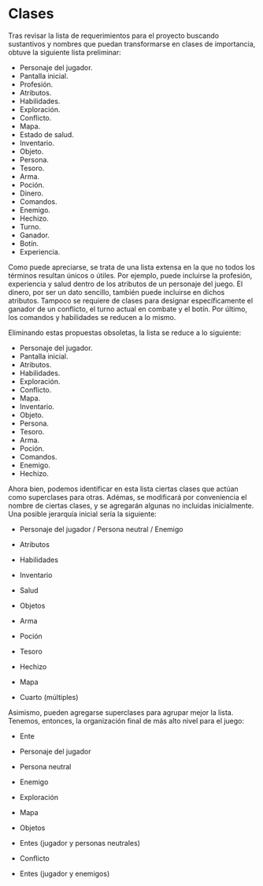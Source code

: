 **Clases**
========	
Tras revisar la lista de requerimientos para el proyecto buscando sustantivos y nombres que puedan transformarse en clases de importancia, obtuve la siguiente lista preliminar:

* Personaje del jugador. 
* Pantalla inicial.
* Profesión.
* Atributos.
* Habilidades.
* Exploración.
* Conflicto.
* Mapa.
* Estado de salud.
* Inventario.
* Objeto.
* Persona.
* Tesoro.
* Arma.
* Poción.
* Dinero.
* Comandos.
* Enemigo.
* Hechizo.
* Turno.
* Ganador.
* Botín.
* Experiencia.

Como puede apreciarse, se trata de una lista extensa en la que no todos los términos resultan únicos o útiles. Por ejemplo, puede incluirse la profesión, experiencia y salud dentro de los atributos de un personaje del juego. El dinero, por ser un dato sencillo, también puede incluirse en dichos atributos. Tampoco se requiere de clases para designar específicamente el ganador de un conflicto, el turno actual en combate y el botín. Por último, los comandos y habilidades se reducen a lo mismo. 

Eliminando estas propuestas obsoletas, la lista se reduce a lo siguiente:

* Personaje del jugador. 
* Pantalla inicial.
* Atributos.
* Habilidades.
* Exploración.
* Conflicto.
* Mapa.
* Inventario.
* Objeto.
* Persona.
* Tesoro.
* Arma. 
* Poción.
* Comandos.
* Enemigo.
* Hechizo.

Ahora bien, podemos identificar en esta lista ciertas clases que actúan como superclases para otras. Adémas, se modificará por conveniencia el nombre de ciertas clases, y se agregarán algunas no incluidas inicialmente. Una posible jerarquía inicial sería la siguiente:

* Personaje del jugador / Persona neutral / Enemigo
 * Atributos
 * Habilidades
 * Inventario  
 * Salud

* Objetos
 * Arma
 * Poción
 * Tesoro
 * Hechizo
 
* Mapa
 * Cuarto (múltiples)

Asimismo, pueden agregarse superclases para agrupar mejor la lista. Tenemos, entonces, la organización final de más alto nivel para el juego:

* Ente
 * Personaje del jugador 
 * Persona neutral
 * Enemigo


* Exploración
 * Mapa
 * Objetos
 * Entes (jugador y personas neutrales)

* Conflicto
 * Entes (jugador y enemigos)
